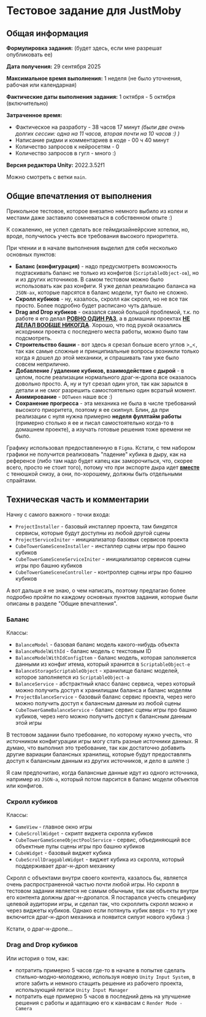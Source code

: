 # **Тестовое задание для JustMoby**


## **Общая информация**
**Формулировка задания:** (будет здесь, если мне разрешат опубликовать ее)

**Дата получения:** 29 сентября 2025

**Максимальное время выполнения:** 1 неделя (не было уточнения, рабочая или календарная)

**Фактические даты выполнения задания:** 1 октября - 5 октября (включительно)

**Затраченное время:**
- Фактическое на разработу - 38 часов 17 минут _(были две очень долгих сессии: одна на 11 часов, вторая почти на 10 часов :) )_
- Написание ридми и комментариев в коде - 00 ч 40 минут
- Количество запросов к нейросетям - 0
- Количество запросов в гугл - много :)

**Версия редактора Unity:** 2022.3.52f1

Можно смотреть с ветки `main`.


## **Общие впечатления от выполнения**

Прикольное тестовое, которое внезапно немного выбило из колеи и местами даже заставило сомневаться в собственном опыте :)

К сожалению, не успел сделать все геймдизайнейрские хотелки, но, вроде, получилось учесть все требования высокого приоритета.

При чтении и в начале выполнения выделил для себя несколько основных пунктов:
- **Баланс (конфигурация)** - надо предусмотреть возможность подтаскивать баланс не только из конфигов (`ScriptableObject-ов`), но и из других источников. В самом тестовом можно было использовать как раз конфиги. Я уже делал реализацию баланса на `JSON-ах`, которые парсятся в баланс модели, тут было не сложно.
- **Скролл кубиков** - ну, казалось, скролл как скролл, но не все так просто. Более подробно будет расписано чуть дальше.
- **Drag and Drop кубиков** - оказался самой большой проблемой, т.к. по работе я его делал <ins>**РОВНО ОДИН РАЗ**</ins>, а в домашних проектах <ins>**НЕ ДЕЛАЛ ВООБЩЕ НИКОГДА**</ins>. Хорошо, что под рукой оказались исходники проекта с последнего места работы, можно было там подсмотреть.
- **Строительство башни** - вот здесь я срезал больше всего углов >_<, так как самые сложные и принципиальные вопросы возникли только когда я дошел до этой механики, и спрашивать там уже было совсем неприлично.
- **Добавление / удаление кубиков, взаимодействие с дырой** - в целом, после реализации нормального драг-н-дропа все оказалось довольно просто. А, ну и тут срезал один угол, так как зарылся в детали и не смог разрешить самостоятельно один всратый момент.
- **Анимирование** - `DOTween` наше все :)
- **Сохранение прогресса** - эта механика не была в числе требований высокого приоритета, поэтому я ее скипнул. Блин, да при реализации с нуля нужна примерно **неделя фуллтайм работы** (примерно столько я ее и писал самостоятельно когда-то в домашнем проекте), а изучать готовые решения тоже времени не было.

Графику использовал предоставленную в `Figma`. Кстати, с тем набором графики не получится реализовать "падение" кубика в дыру, как на референсе (либо там надо будет капец как заморочиться, что, скорее всего, просто не стоит того), потому что при экспорте дыра идет <ins>**вместе**</ins> с тенюшкой снизу, а они, по-хорошему, должны быть отдельными спрайтами.


## **Техническая часть и комментарии**

Начну с самого важного - точки входа:
- `ProjectInstaller` - базовый инсталлер проекта, там биндятся сервисы, которые будут доступны из любой другой сцены
- `ProjectServiceIniter` - инициализатор базовых сервисов проекта
- `CubeTowerGameSceneInstaller` - инсталлер сцены игры про башню кубиков
- `CubeTowerGameSceneServiceIniter` - инициализатор сервисов сцены игры про башню кубиков
- `CubeTowerGameSceneController` - контроллер сцены игры про башню кубиков

А вот дальше я не знаю, о чем написать, поэтому предлагаю более подробно пройти по каждому основных пунктов задания, которые были описаны в разделе "Общие впечатления".


### **Баланс**

Классы:
- `BalanceModel` - базовая баланс модель какого-нибудь объекта
- `BalanceModelWithId` - баланс модель с текстовым ID
- `BalanceModelWithIdConfigItem` - баланс модель, которая заполняется данными из конфиг итема, который хранится в `ScriptableObject-е`
- `BalanceStorageScriptableObject` - хранилище баланс моделей, которое заполняется из `ScriptableObject-а`
- `BalanceService` - абстрактный класс баланс сервиса, через который можно получить доступ к хранилищам баланса и баланс моделям
- `ProjectBalanceService` - базовый баланс сервис проекта, через него можно получить доступ к балансным данным из любой сцены
- `CubeTowerGameBalanceService` - баланс сервис сцены игры про башню кубиков, через него можно получить доступ к балансным данным этой игры

В тестовом задании было требование, по которому нужно учесть, что источником конфигурации игры могу стать разные источники данных. Я думаю, что выполнил это требование, так как достаточно добавить другие вариации балансных хранилищ, которые будут предоставлять доступ к балансным данным из других источников, и дело в шляпе :)

Я сам предпочитаю, когда балансные данные идут из одного источника, например из `JSON-а`, который потом парсится в баланс модели объектов или конфигов.


### **Скролл кубиков**

Классы:
- `GameView` - главное окно игры
- `CubeScrollWidget` - скрипт виджета скролла кубиков
- `CubeTowerGameSceneObjectPoolService` - сервис, объединяющий все объектные пулы сцены игры про башню кубиков
- `CubeWidget` - базовый виджет кубика
- `CubeScrollDraggableWidget` - виджет кубика из скролла, который поддерживает драг-н-дроп механику

Скролл с объектами внутри своего контента, казалось бы, является очень распространенной частью почти любой игры. Но скролл в тестовом задании является не самым обычным, так как объекты внутри его контента должны драг-н-дропатся. Я постарался учесть специфику целевой аудитории игры, и сделал так, что скроллить скролл можно и через виджеты кубиков. Однако если потянуть кубик вверх - то тут уже включится драг-н-дроп механика и появится силуэт нового кубика :) 

Кстати, о драг-н-дропе...

### **Drag and Drop кубиков**

Или история о том, как:
- потратить примерно 5 часов где-то в начале в попытке сделать стильно-модно-молодежно, используя новую `Unity Input System`, в итоге забить и немного стащить решение из рабочего проекта, использующий легаси `Unity Input Manager`
- потратить еще примерно 5 часов в последний день на улучшение решения с работы и адаптацию его к канвасам с `Render Mode - Camera`


